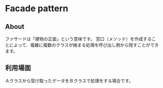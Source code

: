 # Facade pattern
## About

ファサードは「建物の正面」という意味です。
窓口（メソッド）を作成することによって、複雑に複数のクラスが絡まる処理を呼び出し側から隠すことができます。

## 利用場面

Ａクラスから受け取ったデータをＢクラスで処理をする場合です。
